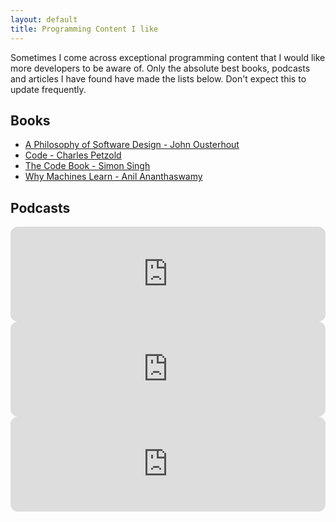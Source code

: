 ```yaml
---
layout: default
title: Programming Content I like
---
```


Sometimes I come across exceptional programming content that I would like more
developers to be aware of. Only the absolute best books, podcasts and articles
I have found have made the lists below. Don't expect this to update frequently.

## Books
- [A Philosophy of Software Design - John Ousterhout](https://amzn.to/443rXOJ)
- [Code - Charles Petzold](https://amzn.to/4kYDKDV)
- [The Code Book - Simon Singh](https://amzn.to/3Gj1Av0)
- [Why Machines Learn - Anil Ananthaswamy](https://amzn.to/4kcnRIW)

## Podcasts

<iframe style="border-radius:12px" src="https://open.spotify.com/embed/show/4XPl3uEEL9hvqMkoZrzbx5?utm_source=generator" width="100%" height="152" frameBorder="0" allowfullscreen="" allow="autoplay; clipboard-write; encrypted-media; fullscreen; picture-in-picture" loading="lazy"></iframe>

<iframe style="border-radius:12px" src="https://open.spotify.com/embed/show/52irDllU36Y3mOBbBIxyNd?utm_source=generator" width="100%" height="152" frameBorder="0" allowfullscreen="" allow="autoplay; clipboard-write; encrypted-media; fullscreen; picture-in-picture" loading="lazy"></iframe>

<iframe style="border-radius:12px" src="https://open.spotify.com/embed/show/3ig6FgIbASpqJbc9chD2CI?utm_source=generator" width="100%" height="152" frameBorder="0" allowfullscreen="" allow="autoplay; clipboard-write; encrypted-media; fullscreen; picture-in-picture" loading="lazy"></iframe>